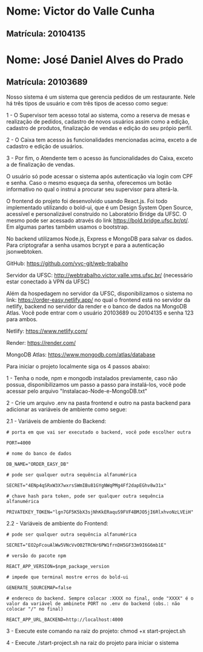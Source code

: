 # Nome: Victor do Valle Cunha

## Matrícula: 20104135

# Nome: José Daniel Alves do Prado

## Matrícula: 20103689

Nosso sistema é um sistema que gerencia pedidos de um restaurante. Nele há três tipos de usuário e com três tipos de acesso como segue:

1 - O Supervisor tem acesso total ao sistema, como a reserva de mesas e realização de pedidos, cadastro de novos usuários assim como a edição, cadastro de produtos, finalização de vendas e edição do seu própio perfil.

2 - O Caixa tem acesso às funcionalidades mencionadas acima, exceto a de cadastro e edição de usuários.

3 - Por fim, o Atendente tem o acesso às funcionalidades do Caixa, exceto a de finalização de vendas.

O usuário só pode acessar o sistema após autenticação via login com CPF e senha. Caso o mesmo esqueça da senha, oferecemos um botão informativo no qual o instrui a procurar seu supervisor para alterá-la.

O frontend do projeto foi desenvolvido usando React.js. Foi todo implementado utilizando o bold-ui, que é um Design System Open Source, acessível e personalizável construído no Laboratório Bridge da UFSC. O mesmo pode ser acessado através do link https://bold.bridge.ufsc.br/pt/. Em algumas partes também usamos o bootstrap.

No backend utilizamos Node.js, Express e MongoDB para salvar os dados. Para criptografar a senha usamos bcrypt e para a autenticação jsonwebtoken.

GitHub: https://github.com/vvc-git/web-trabalho

Servidor da UFSC: http://webtrabalho.victor.valle.vms.ufsc.br/ (necessário estar conectado à VPN da UFSC)

Além da hospedagem no servidor da UFSC, disponibilizamos o sistema no link: https://order-easy.netlify.app/ no qual o frontend está no servidor da netlify, backend no servidor da render e o banco de dados na MongoDB Atlas. Você pode entrar com o usuário 20103689 ou 20104135 e senha 123 para ambos.

Netlify: https://www.netlify.com/

Render: https://render.com/

MongoDB Atlas: https://www.mongodb.com/atlas/database

Para iniciar o projeto localmente siga os 4 passos abaixo:

1 - Tenha o node, npm e mongodb instalados previamente, caso não possua, disponibilizamos um passo a passo para instalá-los, você pode acessar pelo arquivo "Instalacao-Node-e-MongoDB.txt"

2 - Crie um arquivo .env na pasta frontend e outro na pasta backend para adicionar as variáveis de ambiente como segue:

2.1 - Variáveis de ambiente do Backend:

    # porta em que vai ser executado o backend, você pode escolher outra

    PORT=4000

    # nome do banco de dados

    DB_NAME="ORDER_EASY_DB"

    # pode ser qualquer outra sequência alfanumérica

    SECRET="4ENp4qSRxW3X7wxrsSWmIBu81GYgNWqPMg4Ff2dapEGhv8w31x"

    # chave hash para token, pode ser qualquer outra sequência alfanumérica

    PRIVATEKEY_TOKEN="lgn7GF5K5bX3sjNhKkERaquS9FVF4BMJO5jI6RlxhvoNzLVEiH"

2.2 - Variáveis de ambiente do Frontend:

    # pode ser qualquer outra sequência alfanumérica

    SECRET="EO2pFcouAlWw5VNcVvO02TRCNr6PW1frnDH5GF33m9I6G6mb1E"

    # versão do pacote npm

    REACT_APP_VERSION=$npm_package_version

    # impede que terminal mostre erros do bold-ui

    GENERATE_SOURCEMAP=false

    # endereco do backend. Sempre colocar :XXXX no final, onde "XXXX" é o valor da variável de ambinete PORT no .env do backend (obs.: não colocar "/" no final)

    REACT_APP_URL_BACKEND=http://localhost:4000

3 - Execute este comando na raiz do projeto: chmod +x start-project.sh

4 - Execute ./start-project.sh na raiz do projeto para iniciar o sistema
